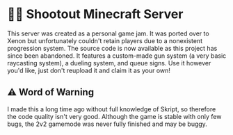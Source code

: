 # 🔫🤠 Shootout Minecraft Server

This server was created as a personal game jam. It was ported over to Xenon but unfortunately couldn't retain players due to a nonexistent progression system.
The source code is now available as this project has since been abandoned. It features a custom-made gun system (a very basic raycasting system), a dueling system, and queue signs.
Use it however you'd like, just don't reupload it and claim it as your own!

## ⚠️ Word of Warning
I made this a long time ago without full knowledge of Skript, so therefore the code quality isn't very good. Although the game is stable with only few bugs, the 2v2 gamemode was never fully finished and may be buggy.
